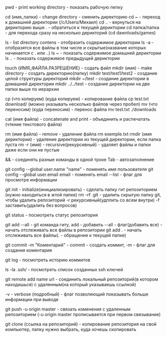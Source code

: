 
pwd - print working directory - показать рабочую пепку

cd (имя_папки) - change directory - сменить директорию
cd ~ - переход к домашней директории (/c/Users/Михаил)
cd .. - вернуться на дерикторию выше
. - обратиться к текущей дериктории
cd папка/папка - для перехода сразу на несколько дерикторий (cd dawnloads/games)

ls - list directory contens - отобразить содержимое директории
ls -a - отобразятся все файлы в том числе и скрытые(название которых начинается с . или ..)
ls ~ - показать содержимое домашней дериктории
ls .. - показать содержимое предыдущей дериктории

touch (ИМЯ_ФАЙЛА.РАЗРЕШЕНИЕ) - содать файл
mkdir (имя) - make directory - создать директорию(папку)
mkdir test/test1/test2 - создание целой структуры директорий
mkdir ~/test - создание директории в домашней директории
mkdir ../../test - создание директории на две папки выше по иерархии

cp (что копируем) (куда копируем) - копирование файла cp test.txt download/ (можно указывать несколько файлов через пробел)
mv (что переносим) (куда переносим) - перенос файла mv test.txt ./downloads

cat (имя файла) - concatenate and print  - объединить и распечатать (чтение текстового файла)

rm (имя файла) - remove - удаление файла rm exemple.txt
rmdir (имя дериктории) - удаление директории из текущей директории, если папка пуста
rm -r (имя) - recursive(рекурсивный) - удаляет файлы и папки даже если они не пустые

&& - соединять разные команды в одной троке
Tab - автозаполнение

git config --global user.name "name" - поменять имя пользователя
git config --global user.email email - поменять email
--list - флаг для просмотре информации

git init - initialize(инициализировать) - сделать папку гит репозиторием (нужно находиться в жтой папке)
rm -rf .git - удалить скрытую папку git, чтобы удалить репозиторий -r рекурсивный(удплить со всем внутри) -f заставить(удалить без вопросов)

git status - посмотреть статус репозитория

git add --all - git команда гиту, add - добавить --all - флаг(добавить все) - начать отслеживать все файлы в репозитории
git add . - начать отслеживать все файлы(. - обращение к текущей папке)

git commit -m "Коментарий" - commit - создать коммит, -m - флаг для создания коментария

git log - посмотреть историю коммитов

ls -la .ssh/ - посмотреть список созданных ssh ключей

git remote add name url - соединить локальный репозиторий(в котором находишься) с удаленным(на который указываешь ссылкой)

-v - verbose (подробный) - флаг позволяющий показывать больше информации при выводе

git push -u origin master - связать изменения с удаленным репозиторием (-u origin master прописывается при первом связывание)

git clone (ссылка на репозиторий) - копирование репозитория на свой компьютер, папку нужно выбрать, куда хочешь скопировать

